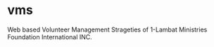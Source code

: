 # vms
Web based Volunteer Management Strageties of 1-Lambat Ministries Foundation International INC.
